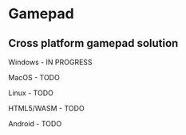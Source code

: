 # Gamepad
## Cross platform gamepad solution

Windows - IN PROGRESS

MacOS - TODO

Linux - TODO

HTML5/WASM - TODO

Android - TODO
